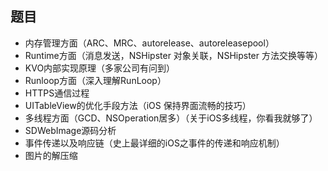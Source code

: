 
## 题目

* 内存管理方面（ARC、MRC、autorelease、autoreleasepool）
* Runtime方面（消息发送，NSHipster 对象关联，NSHipster 方法交换等等）
* KVO内部实现原理（多家公司有问到）
* Runloop方面（深入理解RunLoop）
* HTTPS通信过程
* UITableView的优化手段方法（iOS 保持界面流畅的技巧）
* 多线程方面（GCD、NSOperation居多）（关于iOS多线程，你看我就够了）
* SDWebImage源码分析
* 事件传递以及响应链（史上最详细的iOS之事件的传递和响应机制）
* 图片的解压缩
